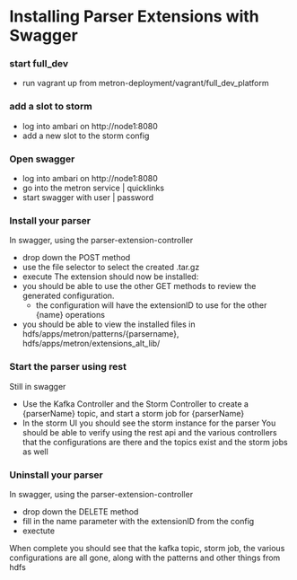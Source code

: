 # Installing Parser Extensions with Swagger

### start full_dev
- run vagrant up from metron-deployment/vagrant/full_dev_platform

### add a slot to storm
- log into ambari on http://node1:8080
- add a new slot to the storm config

### Open swagger
- log into ambari on http://node1:8080
- go into the metron service | quicklinks
- start swagger with user | password

### Install your parser
In swagger, using the parser-extension-controller
- drop down the POST method
- use the file selector to select the created .tar.gz
- execute
The extension should now be installed:
- you should be able to use the other GET methods to review the generated configuration.
  - the configuration will have the extensionID to use for the other {name} operations
- you should be able to view the installed files in hdfs/apps/metron/patterns/{parsername}, hdfs/apps/metron/extensions_alt_lib/

### Start the parser using rest
Still in swagger
- Use the Kafka Controller and the Storm Controller to create a {parserName} topic, and start a storm job for {parserName}
- In the storm UI you should see the storm instance for the parser
You should be able to verify using the rest api and the various controllers that the configurations are there and the topics exist and the storm jobs as well


### Uninstall your parser
In swagger, using the parser-extension-controller
- drop down the DELETE method
- fill in the name parameter with the extensionID from the config
- exectute

When complete you should see that the kafka topic, storm job, the various configurations are all gone, along with the patterns and other things from hdfs
